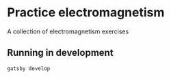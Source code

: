 # Practice electromagnetism

A collection of electromagnetism exercises

## Running in development
`gatsby develop`
